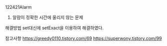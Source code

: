 122421Alarm
1. 알람이 정확한 시간에 울리지 않는 문제

해결방법
set대신에 setExact을 이용하여 해결하였다.


참고사항
https://greedy0110.tistory.com/69
https://superwony.tistory.com/99
